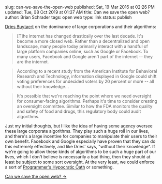 slug: can-we-save-the-open-web
published: Sat, 19 Mar 2016 at 02:26 PM
updated: Tue, 08 Oct 2019 at 01:37 AM
title: Can we save the open web?
author: Brian Schrader
tags: open web
type: link
status: publish

[Dries Buytaert][db] on the dominance of large corporations and their algorithms:

> [T]he internet has changed drastically over the last decade. It's become a more closed web. Rather than a decentralized and open landscape, many people today primarily interact with a handful of large platform companies online, such as Google or Facebook. To many users, Facebook and Google aren't part of the internet -- they are the internet.

> According to a recent study from the American Institute for Behavioral Research and Technology, information displayed in Google could shift voting preferences for undecided voters by 20 percent or more -- all without their knowledge...

> It's possible that we're reaching the point where we need oversight for consumer-facing algorithms. Perhaps it's time to consider creating an oversight committee. Similar to how the FDA monitors the quality and safety of food and drugs, this regulatory body could audit algorithms.

Just my initial thoughts, but I like the idea of having some agency oversee these large corporate algorithms. They play such a huge roll in our lives, and there's a large incentive for companies to manipulate their users to their own benefit. Facebook and Google especially have proven that they can do this extremely effectively, and like Dries' says, "without their knowledge". If we're going to allow these kinds of algorithms to be such a huge part of our lives, which I don't believe is necessarily a bad thing, then they should at least be subject to some sort oversight. At the very least, we could enforce a sort of [Programmer's Hypocratic Oath][po] or something.

[Can we save the open web? &#8594;][db]

[db]: http://buytaert.net/can-we-save-the-open-web
[po]: https://brianschrader.com/archive/software-engineering/
